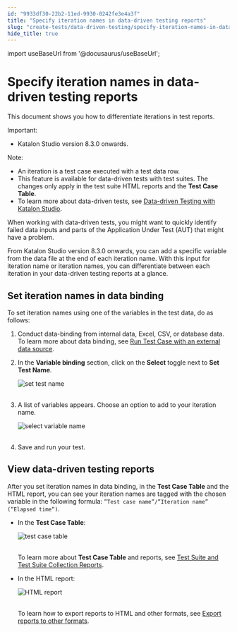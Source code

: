 ```yaml
---
id: "9933df30-22b2-11ed-9930-0242fe3e4a3f"
title: "Specify iteration names in data-driven testing reports"
slug: "create-tests/data-driven-testing/specify-iteration-names-in-data-driven-testing-reports"
hide_title: true
---
```

import useBaseUrl from '@docusaurus/useBaseUrl';


# <a id="id" class="anchor_top_offset"/><a id="ariaid-title1" class="anchor_top_offset"/>Specify iteration names in data-driven testing reports

<p xmlns="http://www.w3.org/1999/xhtml" className="p">This document shows you how to differentiate iterations in test reports.</p> 
<div xmlns="http://www.w3.org/1999/xhtml" className="note important note_important"><span className="note__title">Important:</span> <ul className="ul"><li className="li">Katalon Studio version 8.3.0 onwards.</li></ul>
</div>
<div xmlns="http://www.w3.org/1999/xhtml" className="note note note_note"><span className="note__title">Note:</span> 
  <ul className="ul"><li className="li">An iteration is a test case executed with a test data row.</li><li className="li">This feature is available for data-driven tests with test suites. The changes only apply in the test suite HTML reports and the <strong className="ph b">Test Case Table</strong>.</li><li className="li">To learn more about data-driven tests, see <a className="xref" href="/create-tests/data-driven-testing/data-driven-testing-with-katalon-studio">Data-driven Testing with Katalon Studio</a>.</li></ul>
</div>
<p xmlns="http://www.w3.org/1999/xhtml" className="p">When working with data-driven tests, you might want to quickly identify failed data inputs and parts of the Application Under Test (AUT) that might have a problem.</p> 
<p xmlns="http://www.w3.org/1999/xhtml" className="p">From Katalon Studio version 8.3.0 onwards, you can add a specific variable from the data file at the end of each iteration name. With this input for iteration name or iteration names, you can differentiate between each iteration in your data-driven testing reports at a glance.</p> 

## <a id="id_1" class="anchor_top_offset"/>Set iteration names in data binding

<p xmlns="http://www.w3.org/1999/xhtml" className="p">To set iteration names using one of the variables in the test data, do as follows:</p> 
<ol xmlns="http://www.w3.org/1999/xhtml" className="ol"><li className="li">Conduct data-binding from internal data, Excel, CSV, or database data. To learn more about data binding, see <a className="xref" href="/create-tests/data-driven-testing/run-test-case-with-an-external-data-source">Run Test Case with an external data source</a>.</li><li className="li">     <p className="p">In the <strong className="ph b">Variable binding</strong> section, click on the <strong className="ph b">Select</strong> toggle next to <strong className="ph b">Set Test Name</strong>.</p>     <p className="p"> <img className="image" src={useBaseUrl("https://github.com/katalon-studio/docs-images/raw/master/katalon-studio/how-to-guides/specify-iteration-names/set-test-name.png")} alt="set test name" /><br /><br />     </p>   </li><li className="li">     <p className="p">A list of variables appears. Choose an option to add to your iteration name.</p>     <p className="p"> <img className="image" src={useBaseUrl("https://github.com/katalon-studio/docs-images/raw/master/katalon-studio/how-to-guides/specify-iteration-names/select-variable-name.png")} alt="select variable name" /><br /><br />     </p>   </li><li className="li">     <p className="p">Save and run your test.</p>   </li></ol> 

## <a id="id_2" class="anchor_top_offset"/>View data-driven testing reports

<p xmlns="http://www.w3.org/1999/xhtml" className="p">After you set iteration names in data binding, in the <strong className="ph b">Test Case Table</strong> and the HTML report, you can see your iteration names are tagged with the chosen variable in the following formula: <code className="ph codeph">”Test case name”/”Iteration name” (“Elapsed time“)</code>.</p> 
<ul xmlns="http://www.w3.org/1999/xhtml" className="ul"><li className="li">     <p className="p">In the <strong className="ph b">Test Case Table</strong>:</p>     <p className="p"><img className="image" src={useBaseUrl("https://github.com/katalon-studio/docs-images/raw/master/katalon-studio/how-to-guides/specify-iteration-names/test-cases-table.png")} alt="test case table" /><br /><br /></p>     <p className="p">To learn more about <strong className="ph b">Test Case Table</strong> and reports, see <a className="xref" href="/analyze/reports/view-test-reports/view-test-reports-in-katalon-studio/view-test-suite-and-test-suite-collection-reports-in-katalon-studio">Test Suite and Test Suite Collection Reports</a>.</p>   </li><li className="li">     <p className="p">In the HTML report:</p>     <p className="p"><img className="image" src={useBaseUrl("https://github.com/katalon-studio/docs-images/raw/master/katalon-studio/how-to-guides/specify-iteration-names/html-report.png")} alt="HTML report" /><br /><br /></p>     <p className="p">To learn how to export reports to HTML and other formats, see <a className="xref" href="/analyze/reports/view-test-reports/view-test-reports-in-katalon-studio/view-test-suite-and-test-suite-collection-reports-in-katalon-studio#id_7">Export reports to other formats</a>.</p>   </li></ul> 

